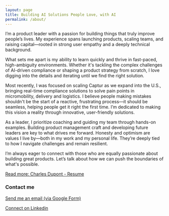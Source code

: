 ```yaml
---
layout: page
title: Building AI Solutions People Love, with AI
permalink: /about/
---
```



I’m a product leader with a passion for building things that truly improve people’s lives. My experience spans launching products, scaling teams, and raising capital—rooted in strong user empathy and a deeply technical background.

What sets me apart is my ability to learn quickly and thrive in fast-paced, high-ambiguity environments. Whether it's tackling the complex challenges of AI-driven compliance or shaping a product strategy from scratch, I love digging into the details and iterating until we find the right solution.

Most recently, I was focused on scaling Captur as we expand into the U.S., bringing real-time compliance solutions to solve pain points in micromobility, delivery and logistics. I believe people making mistakes shouldn't be the start of a reactive, frustrating process—it should be seamless, helping people get it right the first time. I’m dedicated to making this vision a reality through innovative, user-friendly solutions.

As a leader, I prioritize coaching and guiding my team through hands-on examples. Building product management craft and developing future leaders are key to what drives me forward. Honesty and optimism are values I live by—both in my work and my personal life. They’re deeply tied to how I navigate challenges and remain resilient.

I’m always eager to connect with those who are equally passionate about building great products. Let’s talk about how we can push the boundaries of what's possible.

[Read more: Charles Dupont - Resume](https://docs.google.com/document/d/e/2PACX-1vScvwQXNWtDHJCmkXLz_L-VqQ6d_J-IHuFzX-_UxJw7sxZpTLec6BZgN4L3RPHW-S46ezND7RuaiNG0/pub)

### Contact me
[Send me an email (via Google Form)](https://docs.google.com/forms/d/e/1FAIpQLSejFqvnGVUDY6LkE9MK624vUygDLL-gmpV41jHxq53-qedkow/viewform?usp=header)

[Connect on Linkedin](https://www.linkedin.com/in/charles44dupont/)
